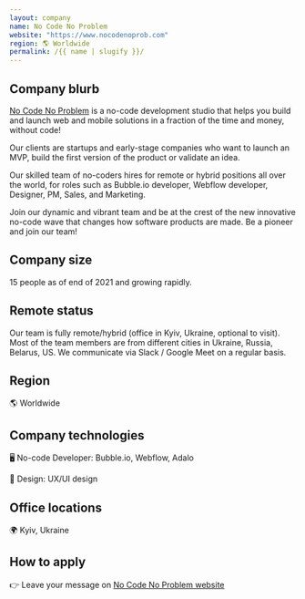 ```yaml
---
layout: company
name: No Code No Problem
website: "https://www.nocodenoprob.com"
region: 🌎 Worldwide
permalink: /{{ name | slugify }}/
---
```


## Company blurb

[No Code No Problem](https://www.nocodenoprob.com/) is a no-code development studio that helps you build and launch web and mobile solutions in a fraction of the time and money, without code! 

Our clients are startups and early-stage companies who want to launch an MVP, build the first version of the product or validate an idea. 

Our skilled team of no-coders hires for remote or hybrid positions all over the world, for roles such as Bubble.io developer, Webflow developer, Designer, PM, Sales, and Marketing.

Join our dynamic and vibrant team and be at the crest of the new innovative no-code wave that changes how software products are made. Be a pioneer and join our team! 

## Company size

15 people as of end of 2021 and growing rapidly.

## Remote status

Our team is fully remote/hybrid (office in Kyiv, Ukraine, optional to visit). Most of the team members are from different cities in Ukraine, Russia, Belarus, US. We communicate via Slack / Google Meet on a regular basis.

## Region

🌎 Worldwide

## Company technologies

🖥 No-code Developer: Bubble.io, Webflow, Adalo

🎨 Design: UX/UI design

## Office locations

🌍 Kyiv, Ukraine

## How to apply

👉 Leave your message on [No Code No Problem website](https://www.nocodenoprob.com/)